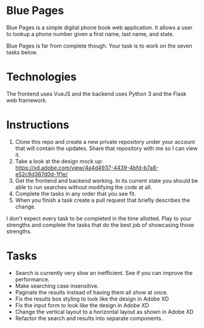 # Blue Pages

Blue Pages is a simple digital phone book web application. It allows a user to lookup a phone number given a first name, last name, and state. 

Blue Pages is far from complete though. Your task is to work on the seven tasks below. 

# Technologies

The frontend uses VueJS and the backend uses Python 3 and the Flask web framework.

# Instructions

1. Clone this repo and create a new private repository under your account that will contain the updates. Share that repository with me so I can view it.
2. Take a look at the design mock up: https://xd.adobe.com/view/4a4d4937-4439-4bfd-b7a8-e52c9d367d0d-1f1e/
2. Get the frontend and backend working. In its current state you should be able to run searches without modifying the code at all.
3. Complete the tasks in any order that you see fit.
4. When you finish a task create a pull request that briefly describes the change.

I don't expect every task to be completed in the time allotted. Play to your strengths and complete the tasks that do the best job of showcasing those strengths.  

# Tasks

- Search is currently very slow an inefficient. See if you can improve the performance.
- Make searching case insensitive.
- Paginate the results instead of having them all show at once. 
- Fix the results box styling to look like the design in Adobe XD
- Fix the input form to look like the design in Adobe XD
- Change the vertical layout to a horizontal layout as shown in Adobe XD
- Refactor the search and results into separate components.
